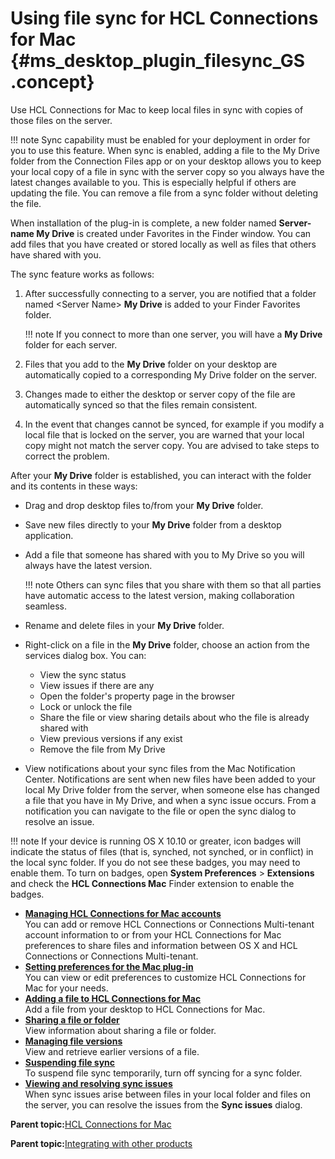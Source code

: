 # Using file sync for HCL Connections for Mac {#ms_desktop_plugin_filesync_GS .concept}

Use HCL Connections for Mac to keep local files in sync with copies of those files on the server.

!!! note
    Sync capability must be enabled for your deployment in order for you to use this feature. When sync is enabled, adding a file to the My Drive folder from the Connection Files app or on your desktop allows you to keep your local copy of a file in sync with the server copy so you always have the latest changes available to you. This is especially helpful if others are updating the file. You can remove a file from a sync folder without deleting the file.

When installation of the plug-in is complete, a new folder named **Server-name My Drive** is created under Favorites in the Finder window. You can add files that you have created or stored locally as well as files that others have shared with you.

The sync feature works as follows:

1.  After successfully connecting to a server, you are notified that a folder named <Server Name\> **My Drive** is added to your Finder Favorites folder.

    !!! note
    If you connect to more than one server, you will have a **My Drive** folder for each server.

2.  Files that you add to the **My Drive** folder on your desktop are automatically copied to a corresponding My Drive folder on the server.
3.  Changes made to either the desktop or server copy of the file are automatically synced so that the files remain consistent.
4.  In the event that changes cannot be synced, for example if you modify a local file that is locked on the server, you are warned that your local copy might not match the server copy. You are advised to take steps to correct the problem.

After your **My Drive** folder is established, you can interact with the folder and its contents in these ways:

-   Drag and drop desktop files to/from your **My Drive** folder.
-   Save new files directly to your **My Drive** folder from a desktop application.
-   Add a file that someone has shared with you to My Drive so you will always have the latest version.

    !!! note
    Others can sync files that you share with them so that all parties have automatic access to the latest version, making collaboration seamless.

-   Rename and delete files in your **My Drive** folder.
-   Right-click on a file in the **My Drive** folder, choose an action from the services dialog box. You can:
    -   View the sync status
    -   View issues if there are any
    -   Open the folder's property page in the browser
    -   Lock or unlock the file
    -   Share the file or view sharing details about who the file is already shared with
    -   View previous versions if any exist
    -   Remove the file from My Drive
-   View notifications about your sync files from the Mac Notification Center. Notifications are sent when new files have been added to your local My Drive folder from the server, when someone else has changed a file that you have in My Drive, and when a sync issue occurs. From a notification you can navigate to the file or open the sync dialog to resolve an issue.

!!! note
    If your device is running OS X 10.10 or greater, icon badges will indicate the status of files \(that is, synched, not synched, or in conflict\) in the local sync folder. If you do not see these badges, you may need to enable them. To turn on badges, open **System Preferences** \> **Extensions** and check the **HCL Connections Mac** Finder extension to enable the badges.

-   **[Managing HCL Connections for Mac accounts](../../connectors/enduser/t_mac_plugins_connect.md)**  
You can add or remove HCL Connections or Connections Multi-tenant account information to or from your HCL Connections for Mac preferences to share files and information between OS X and HCL Connections or Connections Multi-tenant.
-   **[Setting preferences for the Mac plug-in](../../connectors/enduser/t_mac_plugins_adv_prefs.md)**  
You can view or edit preferences to customize HCL Connections for Mac for your needs.
-   **[Adding a file to HCL Connections for Mac](../../connectors/enduser/mac_desktop_plugin_filesync_add_file2.md)**  
Add a file from your desktop to HCL Connections for Mac.
-   **[Sharing a file or folder](../../connectors/enduser/mac_desktop_file_sharing.md)**  
View information about sharing a file or folder.
-   **[Managing file versions](../../connectors/enduser/mac_desktop_plugins_filesync_versions.md)**  
View and retrieve earlier versions of a file.
-   **[Suspending file sync](../../connectors/enduser/mac_desktop_plugins_filesync_suspend.md)**  
To suspend file sync temporarily, turn off syncing for a sync folder.
-   **[Viewing and resolving sync issues](../../connectors/enduser/mac_desktop_plugins_filesync_issues.md)**  
When sync issues arise between files in your local folder and files on the server, you can resolve the issues from the **Sync issues** dialog.

**Parent topic:**[HCL Connections for Mac](../../connectors/enduser/msdesktop_mac_over.md)

**Parent topic:**[Integrating with other products](../../connectors/admin/c_connectors_over.md)

